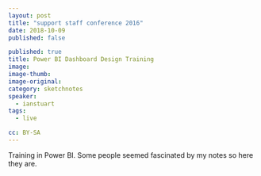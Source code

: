 ```yaml
---
layout: post
title: "support staff conference 2016"
date: 2018-10-09
published: false

published: true
title: Power BI Dashboard Design Training
image: 
image-thumb: 
image-original: 
category: sketchnotes
speaker:
  - ianstuart
tags:
  - live

cc: BY-SA
---
```


Training in Power BI. Some people seemed fascinated by my notes so here they are.
